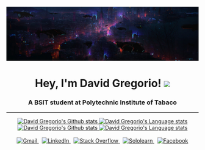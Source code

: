 <!-- 07/27/2022 -->

![Banner](https://raw.githubusercontent.com/davidgregorio16/davidgregorio16/main/banner.png)
<div align="center">
<h1>
Hey, I'm David Gregorio!
<a href="https://media.giphy.com/media/3ohhwMDyS6rv3sB8yI/giphy.gif"><img src="https://media.giphy.com/media/3ohhwMDyS6rv3sB8yI/giphy.gif" width=40></a>
</h1>
</div>
<h3 align="center">A BSIT student at Polytechnic Institute of Tabaco</h3>

<hr>

<!-- Light Mode -->
<div align="center"> 
<a href="https://github.com/anuraghazra/github-readme-stats#gh-light-mode-only">
<img height=180 src="https://github-readme-stats.vercel.app/api?username=davidgregorio16&show_icons=true&count_private=true&line_height=28&include_all_commits=true&role=OWNER,COLLABORATOR&exclude_repo=github-readme-stats&theme=graywhite&hide_border=1&bg_color=00000000#gh-light-mode-only" alt="David Gregorio's Github stats" />
</a>
<a href="https://github.com/anuraghazra/github-readme-stats#gh-light-mode-only">
<img height=180 src="https://github-readme-stats.vercel.app/api/top-langs/?username=davidgregorio16&layout=compact&role=OWNER,COLLABORATOR&theme=graywhite&hide_border=1&bg_color=00000000#gh-light-mode-only" alt="David Gregorio's Language stats" />
</a>
</div>

<!-- Dark Mode -->
<div align="center">
<a href="https://github.com/anuraghazra/github-readme-stats#gh-dark-mode-only">
<img height=180 src="https://github-readme-stats.vercel.app/api?username=davidgregorio16&show_icons=true&count_private=true&line_height=28&include_all_commits=true&role=OWNER,COLLABORATOR&exclude_repo=github-readme-stats&theme=react&hide_border=1&bg_color=00000000#gh-dark-mode-only" alt="David Gregorio's Github stats" />
</a>
<a href="https://github.com/anuraghazra/github-readme-stats#gh-dark-mode-only">
<img height=180 src="https://github-readme-stats.vercel.app/api/top-langs/?username=davidgregorio16&layout=compact&role=OWNER,COLLABORATOR&theme=react&hide_border=1&bg_color=00000000#gh-dark-mode-only" alt="David Gregorio's Language stats" />
</a>
</div>

<br/>

<!-- Gmail button 1 -->
<div align="center">
<a href="mailto:dcgregorio16@gmail.com?subject=subject&message=message">
<img src="https://img.shields.io/badge/Gmail-D14836?style=for-the-badge&logo=gmail&logoColor=white" alt="Gmail" >
</a>
&nbsp;
<!-- LinkedIn button 2 -->
<a href="https://linkedin.com/in/duskk">
<img src="https://img.shields.io/badge/LinkedIn-0077B5?style=for-the-badge&logo=linkedin&logoColor=white" alt="LinkedIn" >
</a>
&nbsp;
<!-- Stack Overflow button 3 -->
<a href="https://stackoverflow.com/users/19586345">
<img src="https://img.shields.io/badge/Stack_Overflow-FE7A16?style=for-the-badge&logo=stack-overflow&logoColor=white" alt="Stack Overflow" >
</a>
&nbsp;
<!-- Sololearn button 4 -->
<a href="https://www.sololearn.com/profile/26203056">
<img src="https://img.shields.io/badge/-Sololearn-3a464b?style=for-the-badge&logo=Sololearn&logoColor=white" alt="Sololearn" >
</a>
&nbsp;
<!-- Facebook button 5 -->
<a href="https://facebook.com/duskk16">
<img src="https://img.shields.io/badge/Facebook-1877F2?style=for-the-badge&logo=facebook&logoColor=white" alt="Facebook">
</a>
</div>
